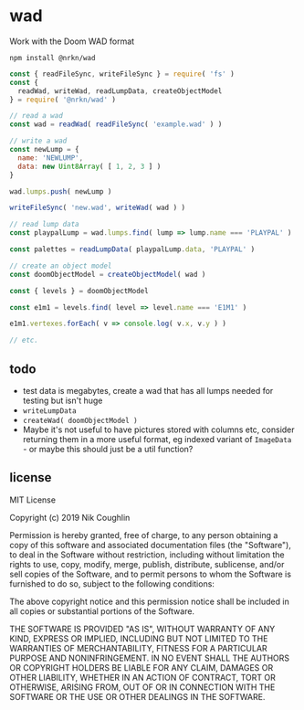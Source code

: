 # wad

Work with the Doom WAD format

`npm install @nrkn/wad`

```javascript
const { readFileSync, writeFileSync } = require( 'fs' )
const {
  readWad, writeWad, readLumpData, createObjectModel
} = require( '@nrkn/wad' )

// read a wad
const wad = readWad( readFileSync( 'example.wad' ) )

// write a wad
const newLump = {
  name: 'NEWLUMP',
  data: new Uint8Array( [ 1, 2, 3 ] )
}

wad.lumps.push( newLump )

writeFileSync( 'new.wad', writeWad( wad ) )

// read lump data
const playpalLump = wad.lumps.find( lump => lump.name === 'PLAYPAL' )

const palettes = readLumpData( playpalLump.data, 'PLAYPAL' )

// create an object model
const doomObjectModel = createObjectModel( wad )

const { levels } = doomObjectModel

const e1m1 = levels.find( level => level.name === 'E1M1' )

e1m1.vertexes.forEach( v => console.log( v.x, v.y ) )

// etc.
```

## todo

- test data is megabytes, create a wad that has all lumps needed for testing
  but isn't huge
- `writeLumpData`
- `createWad( doomObjectModel )`
- Maybe it's not useful to have pictures stored with columns etc, consider
  returning them in a more useful format, eg indexed variant of `ImageData` - or
  maybe this should just be a util function?

## license

MIT License

Copyright (c) 2019 Nik Coughlin

Permission is hereby granted, free of charge, to any person obtaining a copy
of this software and associated documentation files (the "Software"), to deal
in the Software without restriction, including without limitation the rights
to use, copy, modify, merge, publish, distribute, sublicense, and/or sell
copies of the Software, and to permit persons to whom the Software is
furnished to do so, subject to the following conditions:

The above copyright notice and this permission notice shall be included in all
copies or substantial portions of the Software.

THE SOFTWARE IS PROVIDED "AS IS", WITHOUT WARRANTY OF ANY KIND, EXPRESS OR
IMPLIED, INCLUDING BUT NOT LIMITED TO THE WARRANTIES OF MERCHANTABILITY,
FITNESS FOR A PARTICULAR PURPOSE AND NONINFRINGEMENT. IN NO EVENT SHALL THE
AUTHORS OR COPYRIGHT HOLDERS BE LIABLE FOR ANY CLAIM, DAMAGES OR OTHER
LIABILITY, WHETHER IN AN ACTION OF CONTRACT, TORT OR OTHERWISE, ARISING FROM,
OUT OF OR IN CONNECTION WITH THE SOFTWARE OR THE USE OR OTHER DEALINGS IN THE
SOFTWARE.